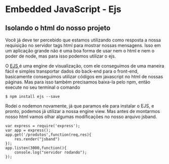 # Embedded JavaScript - Ejs

## Isolando o html do nosso projeto

Você já deve ter percebido que estamos utilizando como resposta a nossa requisição no servidor tags html para mostrar nossas mensagens. Isso em um aplicação grande não é uma boa forma de usar nem o html e nem o poder de node, mas para isso podemos utilizar o ejs.

O [EJS ](http://ejs.co/)é uma engine de visualização, com ele conseguimos de uma maneira fácil e simples transportar dados do back-end para o front-end, basicamente conseguimos utilizar códigos em javascript no html de nossas páginas. Mas para isso também precisamos baixa-la pelo npm, então execute no seu terminal o comando

```
$ npm install ejs --save
```

Rodei o nodemon novamente, já que paramos ele para instalar o EJS, e pronto, podemos já utilizar a nossa engine view. Mas antes de montarmos nosso html vamos olhar algumas modificações no nosso arquivo jsband.

```text
var express = require('express');
var app = express();
app.get('/produtos',function(req,res){
    res.render("jsband")
});
app.listen(3000,function(){
    console.log("servidor rodando");
});
```



